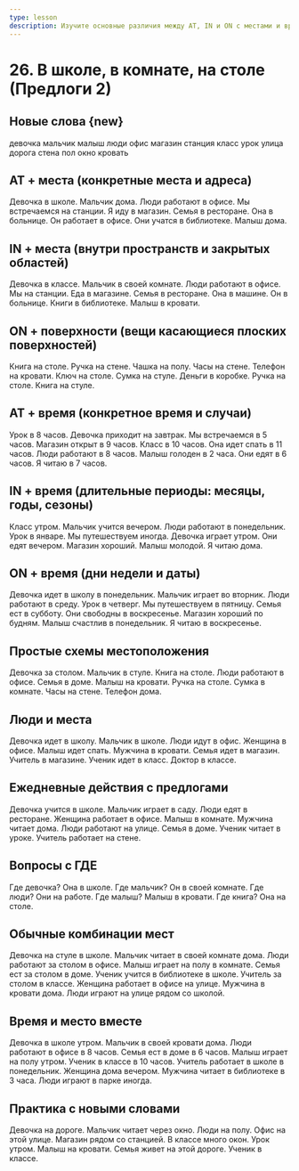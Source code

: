 ```yaml
---
type: lesson
description: Изучите основные различия между AT, IN и ON с местами и временем. Простые правила для начинающих для правильного использования предлогов.
---
```


# 26. В школе, в комнате, на столе (Предлоги 2)

## Новые слова {new}

девочка
мальчик
малыш
люди
офис
магазин
станция
класс
урок
улица
дорога
стена
пол
окно
кровать

## AT + места (конкретные места и адреса)

Девочка в школе.
Мальчик дома.
Люди работают в офисе.
Мы встречаемся на станции.
Я иду в магазин.
Семья в ресторане.
Она в больнице.
Он работает в офисе.
Они учатся в библиотеке.
Малыш дома.

## IN + места (внутри пространств и закрытых областей)

Девочка в классе.
Мальчик в своей комнате.
Люди работают в офисе.
Мы на станции.
Еда в магазине.
Семья в ресторане.
Она в машине.
Он в больнице.
Книги в библиотеке.
Малыш в кровати.

## ON + поверхности (вещи касающиеся плоских поверхностей)

Книга на столе.
Ручка на стене.
Чашка на полу.
Часы на стене.
Телефон на кровати.
Ключ на столе.
Сумка на стуле.
Деньги в коробке.
Ручка на столе.
Книга на стуле.

## AT + время (конкретное время и случаи)

Урок в 8 часов.
Девочка приходит на завтрак.
Мы встречаемся в 5 часов.
Магазин открыт в 9 часов.
Класс в 10 часов.
Она идет спать в 11 часов.
Люди работают в 8 часов.
Малыш голоден в 2 часа.
Они едят в 6 часов.
Я читаю в 7 часов.

## IN + время (длительные периоды: месяцы, годы, сезоны)

Класс утром.
Мальчик учится вечером.
Люди работают в понедельник.
Урок в январе.
Мы путешествуем иногда.
Девочка играет утром.
Они едят вечером.
Магазин хороший.
Малыш молодой.
Я читаю дома.

## ON + время (дни недели и даты)

Девочка идет в школу в понедельник.
Мальчик играет во вторник.
Люди работают в среду.
Урок в четверг.
Мы путешествуем в пятницу.
Семья ест в субботу.
Они свободны в воскресенье.
Магазин хороший по будням.
Малыш счастлив в понедельник.
Я читаю в воскресенье.

## Простые схемы местоположения

Девочка за столом.
Мальчик в стуле.
Книга на столе.
Люди работают в офисе.
Семья в доме.
Малыш на кровати.
Ручка на столе.
Сумка в комнате.
Часы на стене.
Телефон дома.

## Люди и места

Девочка идет в школу.
Мальчик в школе.
Люди идут в офис.
Женщина в офисе.
Малыш идет спать.
Мужчина в кровати.
Семья идет в магазин.
Учитель в магазине.
Ученик идет в класс.
Доктор в классе.

## Ежедневные действия с предлогами

Девочка учится в школе.
Мальчик играет в саду.
Люди едят в ресторане.
Женщина работает в офисе.
Малыш в комнате.
Мужчина читает дома.
Люди работают на улице.
Семья в доме.
Ученик читает в уроке.
Учитель работает на стене.

## Вопросы с ГДЕ

Где девочка?
Она в школе.
Где мальчик?
Он в своей комнате.
Где люди?
Они на работе.
Где малыш?
Малыш в кровати.
Где книга?
Она на столе.

## Обычные комбинации мест

Девочка на стуле в школе.
Мальчик читает в своей комнате дома.
Люди работают за столом в офисе.
Малыш играет на полу в комнате.
Семья ест за столом в доме.
Ученик учится в библиотеке в школе.
Учитель за столом в классе.
Женщина работает в офисе на улице.
Мужчина в кровати дома.
Люди играют на улице рядом со школой.

## Время и место вместе

Девочка в школе утром.
Мальчик в своей кровати дома.
Люди работают в офисе в 8 часов.
Семья ест в доме в 6 часов.
Малыш играет на полу утром.
Ученик в классе в 10 часов.
Учитель работает в школе в понедельник.
Женщина дома вечером.
Мужчина читает в библиотеке в 3 часа.
Люди играют в парке иногда.

## Практика с новыми словами

Девочка на дороге.
Мальчик читает через окно.
Люди на полу.
Офис на этой улице.
Магазин рядом со станцией.
В классе много окон.
Урок утром.
Малыш на кровати.
Семья живет на этой дороге.
Ученик в классе.
